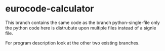 # eurocode-calculator
This branch contains the same code as the branch python-single-file only the python code here is distrubute upon multiple files instead of a signle file.

For program description look at the other two existing branches. 